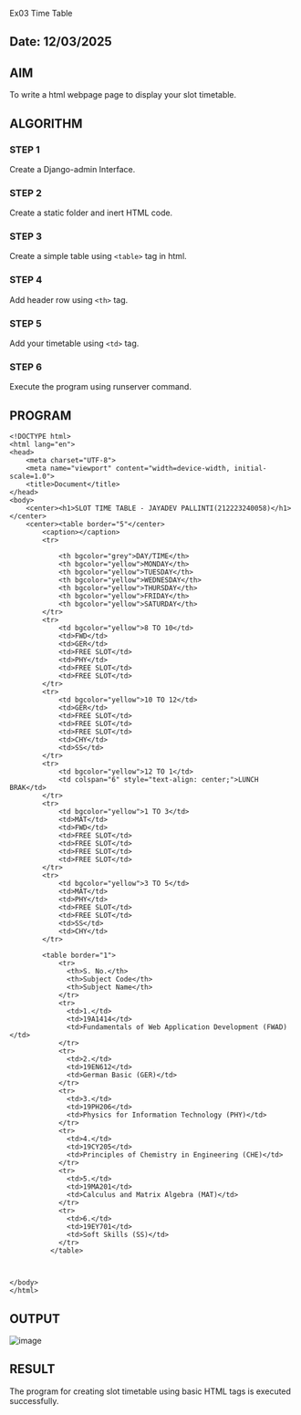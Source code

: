  Ex03 Time Table
## Date: 12/03/2025

## AIM
To write a html webpage page to display your slot timetable.

## ALGORITHM
### STEP 1
Create a Django-admin Interface.

### STEP 2
Create a static folder and inert HTML code.

### STEP 3
Create a simple table using ```<table>``` tag in html.

### STEP 4
Add header row using ```<th>``` tag.

### STEP 5
Add your timetable using ```<td>``` tag.

### STEP 6
Execute the program using runserver command.

## PROGRAM
```
<!DOCTYPE html>
<html lang="en">
<head>
    <meta charset="UTF-8">
    <meta name="viewport" content="width=device-width, initial-scale=1.0">
    <title>Document</title>
</head>
<body>
    <center><h1>SLOT TIME TABLE - JAYADEV PALLINTI(212223240058)</h1></center>
    <center><table border="5"</center>
        <caption></caption>
        <tr>
            
            <th bgcolor="grey">DAY/TIME</th>
            <th bgcolor="yellow">MONDAY</th>
            <th bgcolor="yellow">TUESDAY</th>
            <th bgcolor="yellow">WEDNESDAY</th>
            <th bgcolor="yellow">THURSDAY</th>
            <th bgcolor="yellow">FRIDAY</th>
            <th bgcolor="yellow">SATURDAY</th>
        </tr>
        <tr>
            <td bgcolor="yellow">8 TO 10</td>
            <td>FWD</td>
            <td>GER</td>
            <td>FREE SLOT</td>
            <td>PHY</td>
            <td>FREE SLOT</td>
            <td>FREE SLOT</td>
        </tr>
        <tr>
            <td bgcolor="yellow">10 TO 12</td>
            <td>GER</td>
            <td>FREE SLOT</td>
            <td>FREE SLOT</td>
            <td>FREE SLOT</td>
            <td>CHY</td>
            <td>SS</td>
        </tr>
        <tr>
            <td bgcolor="yellow">12 TO 1</td>
            <td colspan="6" style="text-align: center;">LUNCH BRAK</td>
        </tr>
        <tr>
            <td bgcolor="yellow">1 TO 3</td>
            <td>MAT</td>
            <td>FWD</td>
            <td>FREE SLOT</td>
            <td>FREE SLOT</td>
            <td>FREE SLOT</td>
            <td>FREE SLOT</td>
        </tr>
        <tr>
            <td bgcolor="yellow">3 TO 5</td>
            <td>MAT</td>
            <td>PHY</td>
            <td>FREE SLOT</td>
            <td>FREE SLOT</td>
            <td>SS</td>
            <td>CHY</td>
        </tr>

        <table border="1">
            <tr>
              <th>S. No.</th>
              <th>Subject Code</th>
              <th>Subject Name</th>
            </tr>
            <tr>
              <td>1.</td>
              <td>19A1414</td>
              <td>Fundamentals of Web Application Development (FWAD)</td>
            </tr>
            <tr>
              <td>2.</td>
              <td>19EN612</td>
              <td>German Basic (GER)</td>
            </tr>
            <tr>
              <td>3.</td>
              <td>19PH206</td>
              <td>Physics for Information Technology (PHY)</td>
            </tr>
            <tr>
              <td>4.</td>
              <td>19CY205</td>
              <td>Principles of Chemistry in Engineering (CHE)</td>
            </tr>
            <tr>
              <td>5.</td>
              <td>19MA201</td>
              <td>Calculus and Matrix Algebra (MAT)</td>
            </tr>
            <tr>
              <td>6.</td>
              <td>19EY701</td>
              <td>Soft Skills (SS)</td>
            </tr>
          </table>
        
        
        
</body>
</html>
```

## OUTPUT
![image](https://github.com/user-attachments/assets/c4741041-9478-491f-9a0d-7b4209cd5d49)




## RESULT
The program for creating slot timetable using basic HTML tags is executed successfully.
